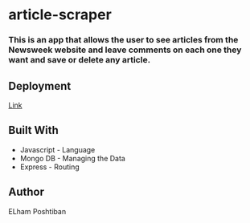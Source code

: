 # article-scraper
###  This is an app that allows the user to see articles from the Newsweek website and leave comments on each one they want and save or delete any article.

## Deployment   

 [Link](https://intense-bastion-28486.herokuapp.com/)  

 ## Built With

* Javascript - Language
* Mongo DB - Managing the Data 
* Express - Routing

 ## Author

 ELham Poshtiban